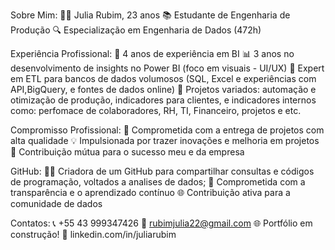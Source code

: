 Sobre Mim:
👩‍💻 Julia Rubim, 23 anos
📚 Estudante de Engenharia de Produção
🔍 Especialização em Engenharia de Dados (472h)

Experiência Profissional:
🚀 4 anos de experiência em BI
📊 3 anos no desenvolvimento de insights no Power BI (foco em visuais - UI/UX)
🔄 Expert em ETL para bancos de dados volumosos (SQL, Excel e experiências com API,BigQuery, e fontes de dados online)
🎯 Projetos variados: automação e otimização de produção, indicadores para clientes, e indicadores internos como: perfomace de colaboradores, RH, TI, Financeiro, projetos e etc.

Compromisso Profissional:
🌟 Comprometida com a entrega de projetos com alta qualidade
💡 Impulsionada por trazer inovações e melhoria em projetos
🤝 Contribuição mútua para o sucesso meu e da empresa

GitHub:
👩‍💻 Criadora de um GitHub para compartilhar consultas e códigos de programação, voltados a analises de dados;
🚀 Comprometida com a transparência e o aprendizado contínuo
🌐 Contribuição ativa para a comunidade de dados

Contatos:
📞 +55 43 999347426
📧 rubimjulia22@gmail.com
🌐 Portfólio em construção!
🔗 linkedin.com/in/juliarubim

<!---
juliarubim/juliarubim is a ✨ special ✨ repository because its `README.md` (this file) appears on your GitHub profile.
You can click the Preview link to take a look at your changes.
--->

